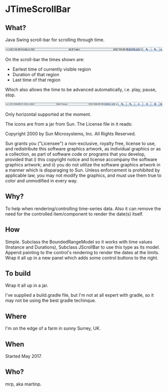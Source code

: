 # JTimeScrollBar

## What?

Java Swing scroll-bar for scrolling through time.

![](screen1.png)

On the scroll-bar the times shown are:
- Earlest time of currently visible region
- Duration of that region
- Last time of that region

Which also allows the time to be advanced automatically, i.e. play, pause, stop.

![](screen2.png)

Only horizontal supported at the moment.



The icons are from a jar from Sun.  The License file in it reads:


Copyright 2000 by Sun Microsystems, Inc. All Rights Reserved.

Sun grants you ("Licensee") a non-exclusive, royalty free, license to use, and redistribute this software graphics artwork, as individual graphics or as a collection, as part of software code or programs that you develop, provided that i) this copyright notice and license accompany the software graphics artwork; and ii) you do not utilize the software graphics artwork in a manner which is disparaging to Sun. Unless enforcement is prohibited by applicable law, you may not modify the graphics, and must use them true to color and unmodified in every way.


## Why?

To help when rendering/controlling time-series data.  Also it can remove
the need for the controlled item/component to render the date(s) itself.


## How

Simple.  Subclass the BoundedRangeModel so it works with time values (Instance and Durations),
Subclass JScrollBar to use this type as its model.
Append painting to the control's rendering to render the dates at the limits.
Wrap it all up in a new panel which adds some control buttons to the right.


## To build

Wrap it all up in a jar.

I've supplied a build.gradle file, but I'm not at all expert with gradle,
so it may not be using the best gradle techinque.


## Where

I'm on the edge of a farm in sunny Surrey, UK.

## When

Started May 2017.

## Who?

mrp, aka martinp.
